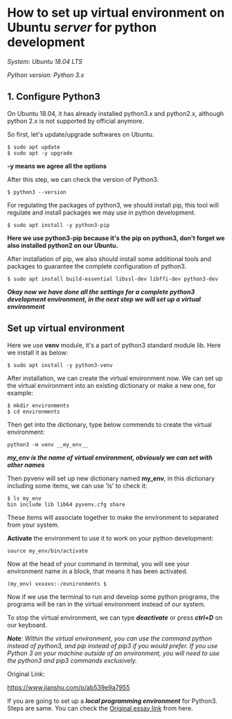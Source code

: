 # How to set up virtual environment on Ubuntu ___server___ for python development

_System: Ubuntu 18.04 LTS_

_Python version: Python 3.x_

## 1. Configure Python3

On Ubuntu 18.04, it has already installed python3.x and python2.x, although python 2.x is not supported by official anymore.

So first, let's update/upgrade softwares on Ubuntu.
```
$ sudo apt update
$ sudo apt -y upgrade
```
__-y means we agree all the options__

After this step, we can check the version of Python3.
```
$ python3 --version
```
For regulating the packages of python3, we should install pip, this tool will regulate and install packages we may use in python development.
```
$ sudo apt install -y python3-pip
```
__Here we use python3-pip because it's the pip on python3, don't forget we also installed python2 on our Ubuntu.__

After installation of pip, we also should install some additional tools and packages to guarantee the complete configuration of python3.
```
$ sudo apt install build-essential libssl-dev libffi-dev python3-dev
```

___Okay now we have done all the settings for a complete python3 development environment, in the next step we will set up a virtual environment___

## Set up virtual environment


Here we use __venv__ module, it's a part of python3 standard module lib. Here we install it as below:
```
$ sudo apt install -y python3-venv
```
After installation, we can create the virtual environment now. We can set up the virtual environment into an existing dictionary or make a new one, for example:
```
$ mkdir environments
$ cd environments
```
Then get into the dictionary, type below commends to create the virtual environment:
```
python3 -m venv __my_env__
```
___my_env is the name of virtual environment, obviously we can set with other names___

Then pyvenv will set up new dictionary named __my_env__, in this dictionary including some items, we can use 'ls' to check it:
```
$ ls my_env
bin include lib lib64 pyvenv.cfg share
```
These items will associate together to make the environment to separated from your system.

__Activate__ the environment to use it to work on your python development:
```
source my_env/bin/activate
```

Now at the head of your command in terminal, you will see your environment name in a block, that means it has been activated.
```
(my_env) xxxxxx:-/evnironments $
```

Now if we use the terminal to run and develop some python programs, the programs will be ran in the virtual environment instead of our system.

To stop the virtual environment, we can type ___deactivate___ or press ___ctrl+D___ on our keyboard.

___Note___: _Within the virtual environment, you can use the command python instead of python3, and pip instead of pip3 if you would prefer. If you use Python 3 on your machine outside of an environment, you will need to use the python3 and pip3 commands exclusively._

Original Link:

<https://www.jianshu.com/p/ab539e9a7955>

If you are going to set up a ___local programming environment___ for Python3. Steps are same. You can check the [Original essay link](https://www.digitalocean.com/community/tutorials/how-to-install-python-3-and-set-up-a-local-programming-environment-on-ubuntu-18-04) from here. 
